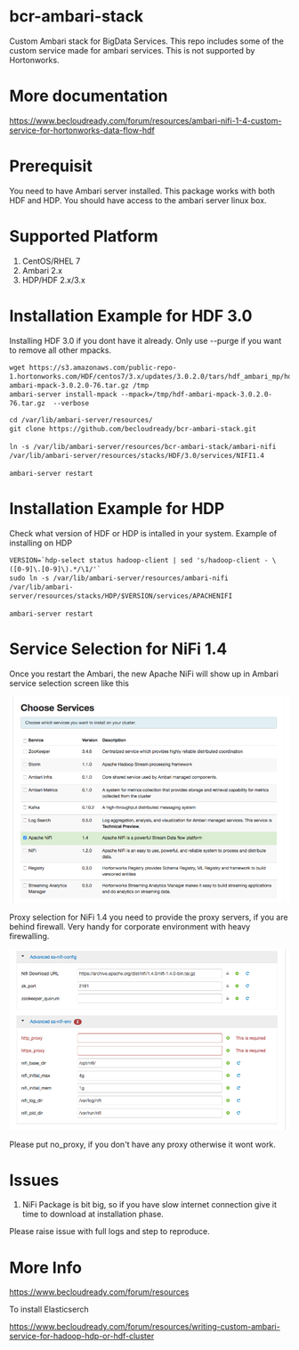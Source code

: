 # bcr-ambari-stack

Custom Ambari stack for BigData Services. This repo includes some of the custom service made for ambari services. This is not supported by Hortonworks.

# More documentation 

https://www.becloudready.com/forum/resources/ambari-nifi-1-4-custom-service-for-hortonworks-data-flow-hdf

# Prerequisit

You need to have Ambari server installed. This package works with both HDF and HDP. You should have access to the ambari server linux box.

# Supported Platform

1. CentOS/RHEL 7
2. Ambari 2.x
3. HDP/HDF 2.x/3.x

# Installation Example for HDF 3.0

Installing HDF 3.0 if you dont have it already. Only use --purge if you want to remove all other mpacks.

```
wget https://s3.amazonaws.com/public-repo-1.hortonworks.com/HDF/centos7/3.x/updates/3.0.2.0/tars/hdf_ambari_mp/hdf-ambari-mpack-3.0.2.0-76.tar.gz /tmp
ambari-server install-mpack --mpack=/tmp/hdf-ambari-mpack-3.0.2.0-76.tar.gz  --verbose

```

```
cd /var/lib/ambari-server/resources/
git clone https://github.com/becloudready/bcr-ambari-stack.git

ln -s /var/lib/ambari-server/resources/bcr-ambari-stack/ambari-nifi /var/lib/ambari-server/resources/stacks/HDF/3.0/services/NIFI1.4

ambari-server restart

```
# Installation Example for HDP

Check what version of HDF or HDP is intalled in your system. Example of installing on HDP

```
VERSION=`hdp-select status hadoop-client | sed 's/hadoop-client - \([0-9]\.[0-9]\).*/\1/'`
sudo ln -s /var/lib/ambari-server/resources/ambari-nifi /var/lib/ambari-server/resources/stacks/HDP/$VERSION/services/APACHENIFI

ambari-server restart
```

# Service Selection for NiFi 1.4

Once you restart the Ambari, the new Apache NiFi will show up in Ambari service selection screen like this

![alt text](screenshots/Nifi-service.png "Apache NiFi 1.4 selection screen")

Proxy selection for NiFi 1.4 you need to provide the proxy servers, if you are behind firewall. Very handy for corporate environment with heavy firewalling.

![alt text](screenshots/Nifi-Config-screen.png "Apache NiFi 1.4 selection screen")

Please put no_proxy, if you don't have any proxy otherwise it wont work.


# Issues

1. NiFi Package is bit big, so if you have slow internet connection give it time to download at installation phase.

Please raise issue with full logs and step to reproduce.

# More Info

https://www.becloudready.com/forum/resources

To install Elasticserch

https://www.becloudready.com/forum/resources/writing-custom-ambari-service-for-hadoop-hdp-or-hdf-cluster

